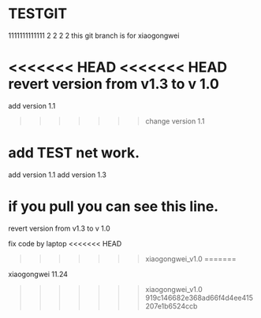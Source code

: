 # TESTGIT
1111111111111
2
2
2
2
this git branch is for xiaogongwei

<<<<<<< HEAD
<<<<<<< HEAD
revert version from v1.3 to v 1.0
=======
add version 1.1
>>>>>>> change version 1.1

add TEST net work.
=======
add version 1.1
add version 1.3

if you pull you can see this line.
=======
revert version from v1.3 to v 1.0

fix code by laptop
<<<<<<< HEAD
>>>>>>> xiaogongwei_v1.0
=======

xiaogongwei 11.24
>>>>>>> xiaogongwei_v1.0
>>>>>>> 919c146682e368ad66f4d4ee415207e1b6524ccb
